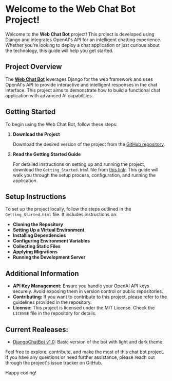# Welcome to the Web Chat Bot Project!

Welcome to the **Web Chat Bot** project! This project is developed using Django and integrates OpenAI's API for an intelligent chatting experience. Whether you're looking to deploy a chat application or just curious about the technology, this guide will help you get started.

## Project Overview

The **[Web Chat Bot](http://95.179.201.107)** leverages Django for the web framework and uses OpenAI's API to provide interactive and intelligent responses in the chat interface. This project aims to demonstrate how to build a functional chat application with advanced AI capabilities.

## Getting Started

To begin using the Web Chat Bot, follow these steps:

1. **Download the Project**

   Download the desired version of the project from the [GitHub repository](https://github.com/Aijcoder/DjangoChatBot). 

2. **Read the Getting Started Guide**

   For detailed instructions on setting up and running the project, download the `Getting_Started.html` file from [this link](https://github.com/Aijcoder/DjangoChatBot/blob/main/Getting_Started.html). This guide will walk you through the setup process, configuration, and running the application.

## Setup Instructions

To set up the project locally, follow the steps outlined in the `Getting_Started.html` file. It includes instructions on:

- **Cloning the Repository**
- **Setting Up a Virtual Environment**
- **Installing Dependencies**
- **Configuring Environment Variables**
- **Collecting Static Files**
- **Applying Migrations**
- **Running the Development Server**

## Additional Information

- **API Key Management:** Ensure you handle your OpenAI API keys securely. Avoid exposing them in version control or public repositories.
- **Contributing:** If you want to contribute to this project, please refer to the guidelines provided in the repository.
- **License:** This project is licensed under the MIT License. Check the `LICENSE` file in the repository for details.

## Current Realeases:
- [DjangoChatBot v1.0](https://github.com/Aijcoder/DjangoChatBot/tree/main/DjangoChatBot%20V1.0): Basic version of the bot with light and dark theme.

Feel free to explore, contribute, and make the most of this chat bot project. If you have any questions or need further assistance, please reach out through the project's issue tracker on GitHub.

Happy coding!
